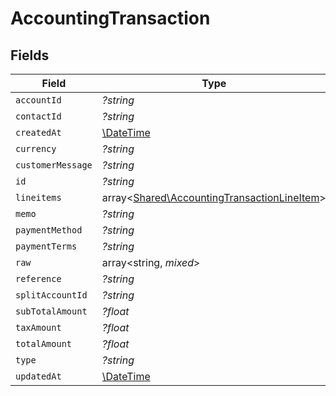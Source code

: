 # AccountingTransaction


## Fields

| Field                                                                                               | Type                                                                                                | Required                                                                                            | Description                                                                                         |
| --------------------------------------------------------------------------------------------------- | --------------------------------------------------------------------------------------------------- | --------------------------------------------------------------------------------------------------- | --------------------------------------------------------------------------------------------------- |
| `accountId`                                                                                         | *?string*                                                                                           | :heavy_minus_sign:                                                                                  | N/A                                                                                                 |
| `contactId`                                                                                         | *?string*                                                                                           | :heavy_minus_sign:                                                                                  | N/A                                                                                                 |
| `createdAt`                                                                                         | [\DateTime](https://www.php.net/manual/en/class.datetime.php)                                       | :heavy_minus_sign:                                                                                  | N/A                                                                                                 |
| `currency`                                                                                          | *?string*                                                                                           | :heavy_minus_sign:                                                                                  | N/A                                                                                                 |
| `customerMessage`                                                                                   | *?string*                                                                                           | :heavy_minus_sign:                                                                                  | N/A                                                                                                 |
| `id`                                                                                                | *?string*                                                                                           | :heavy_minus_sign:                                                                                  | N/A                                                                                                 |
| `lineitems`                                                                                         | array<[Shared\AccountingTransactionLineItem](../../Models/Shared/AccountingTransactionLineItem.md)> | :heavy_minus_sign:                                                                                  | N/A                                                                                                 |
| `memo`                                                                                              | *?string*                                                                                           | :heavy_minus_sign:                                                                                  | N/A                                                                                                 |
| `paymentMethod`                                                                                     | *?string*                                                                                           | :heavy_minus_sign:                                                                                  | N/A                                                                                                 |
| `paymentTerms`                                                                                      | *?string*                                                                                           | :heavy_minus_sign:                                                                                  | N/A                                                                                                 |
| `raw`                                                                                               | array<string, *mixed*>                                                                              | :heavy_minus_sign:                                                                                  | N/A                                                                                                 |
| `reference`                                                                                         | *?string*                                                                                           | :heavy_minus_sign:                                                                                  | N/A                                                                                                 |
| `splitAccountId`                                                                                    | *?string*                                                                                           | :heavy_minus_sign:                                                                                  | N/A                                                                                                 |
| `subTotalAmount`                                                                                    | *?float*                                                                                            | :heavy_minus_sign:                                                                                  | N/A                                                                                                 |
| `taxAmount`                                                                                         | *?float*                                                                                            | :heavy_minus_sign:                                                                                  | N/A                                                                                                 |
| `totalAmount`                                                                                       | *?float*                                                                                            | :heavy_minus_sign:                                                                                  | N/A                                                                                                 |
| `type`                                                                                              | *?string*                                                                                           | :heavy_minus_sign:                                                                                  | N/A                                                                                                 |
| `updatedAt`                                                                                         | [\DateTime](https://www.php.net/manual/en/class.datetime.php)                                       | :heavy_minus_sign:                                                                                  | N/A                                                                                                 |